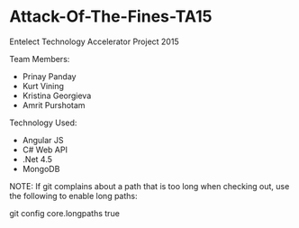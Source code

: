 # Attack-Of-The-Fines-TA15

Entelect Technology Accelerator Project 2015

Team Members:
- Prinay Panday
- Kurt Vining
- Kristina Georgieva
- Amrit Purshotam

Technology Used:
- Angular JS
- C# Web API
- .Net 4.5
- MongoDB


NOTE: If git complains about a path that is too long when checking out, use the following to enable long paths:

git config core.longpaths true

